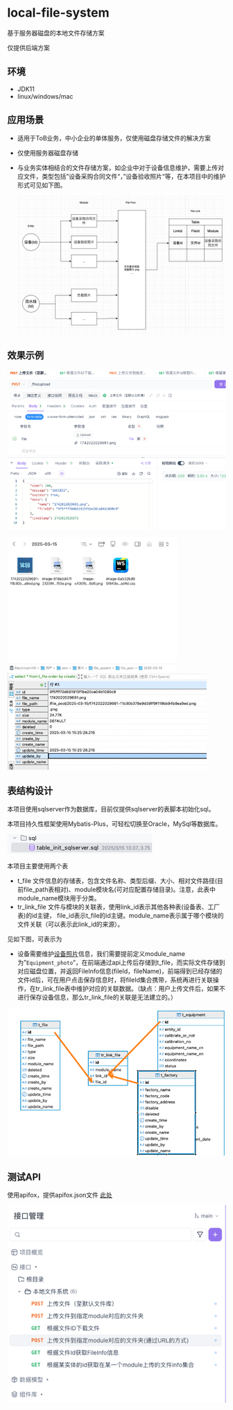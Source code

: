 # local-file-system
基于服务器磁盘的本地文件存储方案

仅提供后端方案



## 环境

- JDK11
- linux/windows/mac



## 应用场景

- 适用于ToB业务，中小企业的单体服务，仅使用磁盘存储文件的解决方案

- 仅使用服务器磁盘存储

- 与业务实体相结合的文件存储方案，如企业中对于设备信息维护，需要上传对应文件，类型包括”设备采购合同文件“，”设备验收照片“等，在本项目中的维护形式可见如下图。

  <img src="./README.assets/image-20250315162924364.png" alt="image-20250315162924364" style="zoom:70%;" /> 





## 效果示例

<img src="./README.assets/image-20250315220515807.png" alt="image-20250315220515807" style="zoom:67%;" />	 

<img src="./README.assets/image-20250315220553810.png" alt="image-20250315220553810" style="zoom:67%;" /> <img src="./README.assets/image-20250315220713103.png" alt="image-20250315220713103" style="zoom:67%;" /> 





## 表结构设计

本项目使用sqlserver作为数据库，目前仅提供sqlserver的表脚本初始化sql。

本项目持久性框架使用Mybatis-Plus，可轻松切换至Oracle，MySql等数据库。

![image-20250315165824369](./README.assets/image-20250315165824369.png) 

本项目主要使用两个表

- t_file 文件信息的存储表，包含文件名称、类型后缀、大小、相对文件路径(目前file_path表相对)、module模块名(可对应配置存储目录)。注意，此表中module_name模块用于分类。
- tr_link_file 文件与模块的关联表，使用link_id表示其他各种表(设备表、工厂表)的id主键， file_id表示t_file的id主键。module_name表示属于哪个模块的文件关联（可以表示此link_id的来源）。

见如下图，可表示为

- 设备需要维护<u>设备照片</u>信息，我们需要提前定义module_name为”`Equipment_photo`“，在前端通过api上传后存储到t_file，而实际文件存储到对应磁盘位置，并返回FileInfo信息(fileId，fileName)，前端得到已经存储的文件id后，可在用户点击保存信息时，将fileId集合携带，系统再进行关联操作，在tr_link_file表中维护对应的关联数据。（缺点：用户上传文件后，如果不进行保存设备信息，那么tr_link_file的关联是无法建立的。）

![image-20250315165753060](./README.assets/image-20250315165753060.png) 





## 测试API

使用apifox，提供apifox.json文件 [此处](./api_test_script)

![image-20250315215928166](./README.assets/image-20250315215928166.png) 
